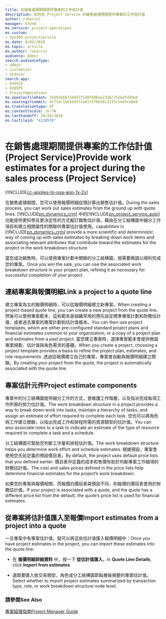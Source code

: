 ```yaml
---
title: 在銷售處理期間提供專案的工作估計值
description: 如何在 Project Service 的銷售處理期間提供專案的工作估計值
author: ruhercul
manager: kfend
ms.service: project-operations
ms.custom:
- dyn365-projectservice
ms.date: 8/03/2018
ms.topic: article
ms.author: ruhercul
audience: Admin
search.audienceType:
- admin
- customizer
- enduser
search.app:
- D365CE
- D365PS
- ProjectOperations
ms.openlocfilehash: 7bd83b6872d437f1d074d6ea2336c751bdfdd9e6
ms.sourcegitcommit: 4cf1dc1561b92fca4175f0b3813133c5e63ce8e6
ms.translationtype: HT
ms.contentlocale: zh-TW
ms.lasthandoff: 10/28/2020
ms.locfileid: "4120578"
---
```

# <a name="provide-work-estimates-for-a-project-during-the-sales-process-project-service"></a><span data-ttu-id="87b18-103">在銷售處理期間提供專案的工作估計值 (Project Service)</span><span class="sxs-lookup"><span data-stu-id="87b18-103">Provide work estimates for a project during the sales process (Project Service)</span></span>

[!INCLUDE[cc-applies-to-psa-app-1x-2x](../includes/cc-applies-to-psa-app-1x-2x.md)]

<span data-ttu-id="87b18-104">在銷售處理期間，您可以使用報價明細從頭計算出銷售估計值。</span><span class="sxs-lookup"><span data-stu-id="87b18-104">During the sales process, you can work out sales estimates from the ground up with quote lines.</span></span> [!INCLUDE[pn_dynamics_crm](../includes/pn-dynamics-crm.md)] <span data-ttu-id="87b18-105">中的[!INCLUDE[pn_project_service_auto](../includes/pn-project-service-auto.md)]功能提供更科學且更決定性的方式擬訂銷售估計值，藉由在分工結構圖中細分工作項目和建立相關屬性的關聯供專案估計值使用。</span><span class="sxs-lookup"><span data-stu-id="87b18-105">capabilities in [!INCLUDE[pn_dynamics_crm](../includes/pn-dynamics-crm.md)] provide a more scientific and deterministic way of coming up with sales estimates by breaking down work items and associating relevant attributes that contribute toward the estimates for the project in the work breakdown structure.</span></span>  
  
 <span data-ttu-id="87b18-106">當您成功銷售時，可以使用專案計劃中關聯的分工結構圖，視需要微調以順利完成您的專案。</span><span class="sxs-lookup"><span data-stu-id="87b18-106">Once you win the sale, you can use the associated work breakdown structure in your project plan, refining it as necessary for successful completion of your project.</span></span>  
  
## <a name="link-a-project-to-a-quote-line"></a><span data-ttu-id="87b18-107">連結專案與報價明細</span><span class="sxs-lookup"><span data-stu-id="87b18-107">Link a project to a quote line</span></span>  
 <span data-ttu-id="87b18-108">建立專案為主的報價明細時，可以從報價明細建立新專案。</span><span class="sxs-lookup"><span data-stu-id="87b18-108">When creating a project-based quote line, you can create a new project from the quote line.</span></span> <span data-ttu-id="87b18-109">然後可以使用專案範本，這些範本是組織常用的預先設定標準專案計劃和財務估計值，或者過去專案的專案計劃和估計值複本。</span><span class="sxs-lookup"><span data-stu-id="87b18-109">You can then use project templates, which are either pre-configured standard project plans and financial estimates common to your organization, or a copy of a project plan and estimates from a past project.</span></span> <span data-ttu-id="87b18-110">當您建立專案時，選擇專案範本會提供微調專案規劃、估計值與角色需求的基礎。</span><span class="sxs-lookup"><span data-stu-id="87b18-110">When you create a project, choosing a project template provides a basis to refine the project plan, estimates, and role requirements.</span></span> <span data-ttu-id="87b18-111">透過從報價建立自己的專案，專案會自動與報價明細建立關聯。</span><span class="sxs-lookup"><span data-stu-id="87b18-111">By creating your project from the quote, the project is automatically associated with the quote line.</span></span>  
  
## <a name="project-estimate-components"></a><span data-ttu-id="87b18-112">專案估計元件</span><span class="sxs-lookup"><span data-stu-id="87b18-112">Project estimate components</span></span>  
 <span data-ttu-id="87b18-113">專案中的分工結構圖提供細分工作的方式，會維護工作階層，以及指派完成每項工作所需的努力估計值。</span><span class="sxs-lookup"><span data-stu-id="87b18-113">The work breakdown structure in a project provides a way to break down work into tasks, maintain a hierarchy of tasks, and assign an estimate of effort required to complete each task.</span></span> <span data-ttu-id="87b18-114">您也可以將角色與工作建立關聯，以指出完成工作和排程所需的資源類型的估計值。</span><span class="sxs-lookup"><span data-stu-id="87b18-114">You can also associate roles to a task to indicate an estimate of the type of resource required to complete a task and a schedule.</span></span>  
  
 <span data-ttu-id="87b18-115">分工結構圖可幫助您判斷工作量和排程估計值。</span><span class="sxs-lookup"><span data-stu-id="87b18-115">The work breakdown structure helps you determine work effort and schedule estimates.</span></span> <span data-ttu-id="87b18-116">根據預設，專案會使用您先前定義的預設價目表。</span><span class="sxs-lookup"><span data-stu-id="87b18-116">By default, the project uses default price lists that you defined earlier.</span></span> <span data-ttu-id="87b18-117">價目表中定義的成本和售價有助於判斷專案工作細項的財務估計值。</span><span class="sxs-lookup"><span data-stu-id="87b18-117">The cost and sales prices defined in the price lists help determine financial estimates for the project’s work breakdown.</span></span>  
  
 <span data-ttu-id="87b18-118">如果您的專案與報價相關，而報價的價目表與預設不同，則報價的價目表會用於財務估計值。</span><span class="sxs-lookup"><span data-stu-id="87b18-118">If your project is associated with a quote, and the quote has a different price list from the default, the quote’s price list is used for financial estimates.</span></span>  
  
## <a name="import-estimates-from-a-project-into-a-quote"></a><span data-ttu-id="87b18-119">從專案將估計值匯入至報價</span><span class="sxs-lookup"><span data-stu-id="87b18-119">Import estimates from a project into a quote</span></span>  
 <span data-ttu-id="87b18-120">一旦專案中有專案估計值，就可以將這些估計值匯入報價明細中：</span><span class="sxs-lookup"><span data-stu-id="87b18-120">Once you have project estimates in the project, you can import these estimates into the quote line:</span></span>  
  
-   <span data-ttu-id="87b18-121">在 **報價明細詳細資料** 中，按一下 **從估計值匯入**。</span><span class="sxs-lookup"><span data-stu-id="87b18-121">In **Quote Line Details**, click **Import from estimates**.</span></span> 

-   <span data-ttu-id="87b18-122">選取要匯入依交易類型、角色或分工結構圖節點層級摘要的專案估計值。</span><span class="sxs-lookup"><span data-stu-id="87b18-122">Select whether to import project estimates summarized by transaction type, role, or work breakdown structure node level.</span></span>  
  
### <a name="see-also"></a><span data-ttu-id="87b18-123">請參閱</span><span class="sxs-lookup"><span data-stu-id="87b18-123">See Also</span></span>  
 [<span data-ttu-id="87b18-124">專案經理指南</span><span class="sxs-lookup"><span data-stu-id="87b18-124">Project Manager Guide</span></span>](../psa/project-manager-guide.md)
